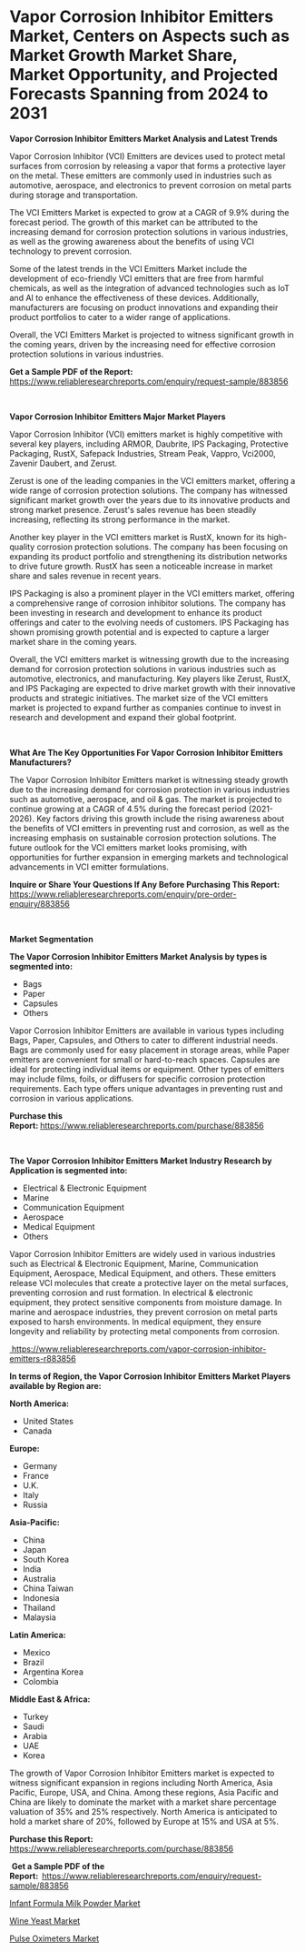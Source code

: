 <p><h1>Vapor Corrosion Inhibitor Emitters Market, Centers on Aspects such as Market Growth Market Share, Market Opportunity, and Projected Forecasts Spanning from 2024 to 2031</h1></p><p><strong>Vapor Corrosion Inhibitor Emitters Market Analysis and Latest Trends</strong></p>
<p><p>Vapor Corrosion Inhibitor (VCI) Emitters are devices used to protect metal surfaces from corrosion by releasing a vapor that forms a protective layer on the metal. These emitters are commonly used in industries such as automotive, aerospace, and electronics to prevent corrosion on metal parts during storage and transportation.</p><p>The VCI Emitters Market is expected to grow at a CAGR of 9.9% during the forecast period. The growth of this market can be attributed to the increasing demand for corrosion protection solutions in various industries, as well as the growing awareness about the benefits of using VCI technology to prevent corrosion.</p><p>Some of the latest trends in the VCI Emitters Market include the development of eco-friendly VCI emitters that are free from harmful chemicals, as well as the integration of advanced technologies such as IoT and AI to enhance the effectiveness of these devices. Additionally, manufacturers are focusing on product innovations and expanding their product portfolios to cater to a wider range of applications.</p><p>Overall, the VCI Emitters Market is projected to witness significant growth in the coming years, driven by the increasing need for effective corrosion protection solutions in various industries.</p></p>
<p><strong>Get a Sample PDF of the Report:&nbsp;</strong> <a href="https://www.reliableresearchreports.com/enquiry/request-sample/883856">https://www.reliableresearchreports.com/enquiry/request-sample/883856</a></p>
<p>&nbsp;</p>
<p><strong>Vapor Corrosion Inhibitor Emitters Major Market Players</strong></p>
<p><p>Vapor Corrosion Inhibitor (VCI) emitters market is highly competitive with several key players, including ARMOR, Daubrite, IPS Packaging, Protective Packaging, RustX, Safepack Industries, Stream Peak, Vappro, Vci2000, Zavenir Daubert, and Zerust.</p><p>Zerust is one of the leading companies in the VCI emitters market, offering a wide range of corrosion protection solutions. The company has witnessed significant market growth over the years due to its innovative products and strong market presence. Zerust's sales revenue has been steadily increasing, reflecting its strong performance in the market.</p><p>Another key player in the VCI emitters market is RustX, known for its high-quality corrosion protection solutions. The company has been focusing on expanding its product portfolio and strengthening its distribution networks to drive future growth. RustX has seen a noticeable increase in market share and sales revenue in recent years.</p><p>IPS Packaging is also a prominent player in the VCI emitters market, offering a comprehensive range of corrosion inhibitor solutions. The company has been investing in research and development to enhance its product offerings and cater to the evolving needs of customers. IPS Packaging has shown promising growth potential and is expected to capture a larger market share in the coming years.</p><p>Overall, the VCI emitters market is witnessing growth due to the increasing demand for corrosion protection solutions in various industries such as automotive, electronics, and manufacturing. Key players like Zerust, RustX, and IPS Packaging are expected to drive market growth with their innovative products and strategic initiatives. The market size of the VCI emitters market is projected to expand further as companies continue to invest in research and development and expand their global footprint.</p></p>
<p>&nbsp;</p>
<p><strong>What Are The Key Opportunities For Vapor Corrosion Inhibitor Emitters Manufacturers?</strong></p>
<p><p>The Vapor Corrosion Inhibitor Emitters market is witnessing steady growth due to the increasing demand for corrosion protection in various industries such as automotive, aerospace, and oil & gas. The market is projected to continue growing at a CAGR of 4.5% during the forecast period (2021-2026). Key factors driving this growth include the rising awareness about the benefits of VCI emitters in preventing rust and corrosion, as well as the increasing emphasis on sustainable corrosion protection solutions. The future outlook for the VCI emitters market looks promising, with opportunities for further expansion in emerging markets and technological advancements in VCI emitter formulations.</p></p>
<p><strong>Inquire or Share Your Questions If Any Before Purchasing This Report:</strong> <a href="https://www.reliableresearchreports.com/enquiry/pre-order-enquiry/883856">https://www.reliableresearchreports.com/enquiry/pre-order-enquiry/883856</a></p>
<p>&nbsp;</p>
<p><strong>Market Segmentation</strong></p>
<p><strong>The Vapor Corrosion Inhibitor Emitters Market Analysis by types is segmented into:</strong></p>
<p><ul><li>Bags</li><li>Paper</li><li>Capsules</li><li>Others</li></ul></p>
<p><p>Vapor Corrosion Inhibitor Emitters are available in various types including Bags, Paper, Capsules, and Others to cater to different industrial needs. Bags are commonly used for easy placement in storage areas, while Paper emitters are convenient for small or hard-to-reach spaces. Capsules are ideal for protecting individual items or equipment. Other types of emitters may include films, foils, or diffusers for specific corrosion protection requirements. Each type offers unique advantages in preventing rust and corrosion in various applications.</p></p>
<p><strong>Purchase this Report:&nbsp;</strong><a href="https://www.reliableresearchreports.com/purchase/883856">https://www.reliableresearchreports.com/purchase/883856</a></p>
<p>&nbsp;</p>
<p><strong>The Vapor Corrosion Inhibitor Emitters Market Industry Research by Application is segmented into:</strong></p>
<p><ul><li>Electrical & Electronic Equipment</li><li>Marine</li><li>Communication Equipment</li><li>Aerospace</li><li>Medical Equipment</li><li>Others</li></ul></p>
<p><p>Vapor Corrosion Inhibitor Emitters are widely used in various industries such as Electrical & Electronic Equipment, Marine, Communication Equipment, Aerospace, Medical Equipment, and others. These emitters release VCI molecules that create a protective layer on the metal surfaces, preventing corrosion and rust formation. In electrical & electronic equipment, they protect sensitive components from moisture damage. In marine and aerospace industries, they prevent corrosion on metal parts exposed to harsh environments. In medical equipment, they ensure longevity and reliability by protecting metal components from corrosion.</p></p>
<p><a href="https://www.reliableresearchreports.com/vapor-corrosion-inhibitor-emitters-r883856">&nbsp;https://www.reliableresearchreports.com/vapor-corrosion-inhibitor-emitters-r883856</a></p>
<p><strong>In terms of Region, the Vapor Corrosion Inhibitor Emitters Market Players available by Region are:</strong></p>
<p>
    <p> <strong> North America: </strong>
        <ul>
            <li>United States</li>
            <li>Canada</li>
        </ul>
        </p> 
    <p> <strong> Europe: </strong>
        <ul>
            <li>Germany</li>
            <li>France</li>
            <li>U.K.</li>
            <li>Italy</li>
            <li>Russia</li>
        </ul>
        </p> 
    <p> <strong> Asia-Pacific: </strong>
        <ul>
            <li>China</li>
            <li>Japan</li>
            <li>South Korea</li>
            <li>India</li>
            <li>Australia</li>
            <li>China Taiwan</li>
            <li>Indonesia</li>
            <li>Thailand</li>
            <li>Malaysia</li>
        </ul>
        </p> 
    <p> <strong> Latin America: </strong>
        <ul>
            <li>Mexico</li>
            <li>Brazil</li>
            <li>Argentina Korea</li>
            <li>Colombia</li>
        </ul>
        </p> 
    <p> <strong> Middle East & Africa: </strong>
        <ul>
            <li>Turkey</li>
            <li>Saudi</li>
            <li>Arabia</li>
            <li>UAE</li>
            <li>Korea</li>
        </ul>
    </p>
    </p>
<p><p>The growth of Vapor Corrosion Inhibitor Emitters market is expected to witness significant expansion in regions including North America, Asia Pacific, Europe, USA, and China. Among these regions, Asia Pacific and China are likely to dominate the market with a market share percentage valuation of 35% and 25% respectively. North America is anticipated to hold a market share of 20%, followed by Europe at 15% and USA at 5%.</p></p>
<p><strong>Purchase this Report: </strong><a href="https://www.reliableresearchreports.com/purchase/883856">https://www.reliableresearchreports.com/purchase/883856</a></p>
<p>&nbsp;<strong>Get a Sample PDF of the Report:&nbsp;&nbsp;</strong><a href="https://www.reliableresearchreports.com/enquiry/request-sample/883856">https://www.reliableresearchreports.com/enquiry/request-sample/883856</a></p>
<p><strong></strong></p>
<p><p><a href="https://chivalrous-flock-a86.notion.site/Infant-Formula-Milk-Powder-Market-Size-CAGR-Trends-2024-2030-9a5d44e94467478b92e85078cc5076ff">Infant Formula Milk Powder Market</a></p><p><a href="https://adventurous-uranium-ef9.notion.site/Decoding-Wine-Yeast-Market-Metrics-Market-Share-Trends-and-Growth-Patterns-37c5281bbd1a41aba41d2ad6c94af4d5">Wine Yeast Market</a></p><p><a href="https://angry-finch-aaf.notion.site/Pulse-Oximeters-Market-Competitive-Analysis-Market-Trends-and-Forecast-to-2031-479c83fd8411494294332bb32ddbd7c4">Pulse Oximeters Market</a></p></p>